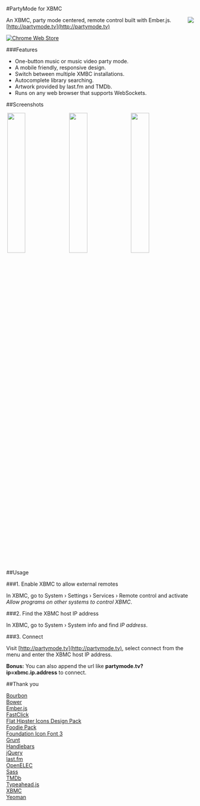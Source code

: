 #PartyMode for XBMC

<img align="right" src="https://chart.googleapis.com/chart?cht=qr&chld=L|2&chs=120x120&chl=http://partymode.tv" />

An XBMC, party mode centered, remote control built with Ember.js.  
[http://partymode.tv](http://partymode.tv)

[![Chrome Web Store](https://developer.chrome.com/webstore/images/ChromeWebStore_Badge_v2_206x58.png)](https://chrome.google.com/webstore/detail/partymode-for-xbmc/anoflhlfcihainionbfhdolicpcphcic)


###Features
- One-button music or music video party mode.
- A mobile friendly, responsive design.
- Switch between multiple XMBC installations.
- Autocomplete library searching.
- Artwork provided by last.fm and TMDb.
- Runs on any web browser that supports WebSockets.


##Screenshots

<img width="31%" hspace="3" style="max-width:320px;" src="http://partymode.tv/images/screen-home.jpg" />
<img width="31%" hspace="3" style="max-width:320px;" src="http://partymode.tv/images/screen-playlist.jpg" />
<img width="31%" hspace="3" style="max-width:320px;" src="http://partymode.tv/images/screen-menu.jpg" />


##Usage

###1. Enable XBMC to allow external remotes

In XBMC, go to System › Settings › Services › Remote control and activate *Allow programs on other systems to control XBMC*.

###2. Find the XBMC host IP address

In XBMC, go to System › System info and find *IP address*.


###3. Connect

Visit [http://partymode.tv](http://partymode.tv), select connect from the menu and enter the XBMC host IP address.

**Bonus:** You can also append the url like **partymode.tv?ip=xbmc.ip.address** to connect.

##Thank you

[Bourbon](http://bourbon.io)  
[Bower](http://bower.io)  
[Ember.js](http://emberjs.com)  
[FastClick](https://github.com/ftlabs/fastclick)  
[Flat Hipster Icons Design Pack](http://bit.ly/1dNxDPr)  
[Foodie Pack](http://www.smashingmagazine.com/2013/06/17/foodie-icons)  
[Foundation Icon Font 3](http://zurb.com/playground/foundation-icon-fonts-3)  
[Grunt](http://gruntjs.com)  
[Handlebars](http://handlebarsjs.com)  
[jQuery](http://jquery.com)  
[last.fm](http://last.fm)  
[OpenELEC](http://openelec.tv)  
[Sass](http://sass-lang.com)  
[TMDb](https://www.themoviedb.org)  
[Typeahead.js](https://twitter.github.io/typeahead.js)  
[XBMC](http://xbmc.org)  
[Yeoman](http://yeoman.io)  

